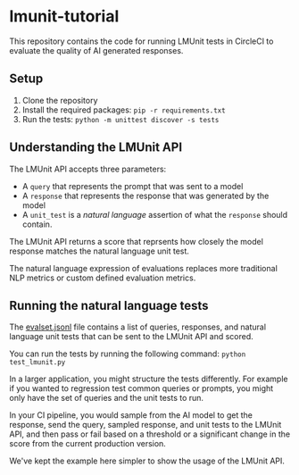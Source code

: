 # lmunit-tutorial

This repository contains the code for running LMUnit tests in CircleCI to evaluate the quality of AI generated responses.

## Setup

1. Clone the repository
2. Install the required packages: `pip -r requirements.txt`
3. Run the tests: `python -m unittest discover -s tests`

## Understanding the LMUnit API

The LMUnit API accepts three parameters:
* A `query` that represents the prompt that was sent to a model
* A `response` that represents the response that was generated by the model
* A `unit_test` is a *natural language* assertion of what the `response` should contain.

The LMUnit API returns a score that reprsents how closely the model response matches the natural language unit test.

The natural language expression of evaluations replaces more traditional NLP metrics or custom defined evaluation metrics.

## Running the natural language tests

The [evalset.jsonl](./evalset.jsonl) file contains a list of queries, responses, and natural language unit tests that can be sent to the LMUnit API and scored.

You can run the tests by running the following command: `python test_lmunit.py`

In a larger application, you might structure the tests differently. For example if you wanted to regression test common queries or prompts, you might only have the set of queries and the unit tests to run.

In your CI pipeline, you would sample from the AI model to get the response, send the query, sampled response, and unit tests to the LMUnit API, and then pass or fail based on a threshold or a significant change in the score from the current production version.

We've kept the example here simpler to show the usage of the LMUnit API.